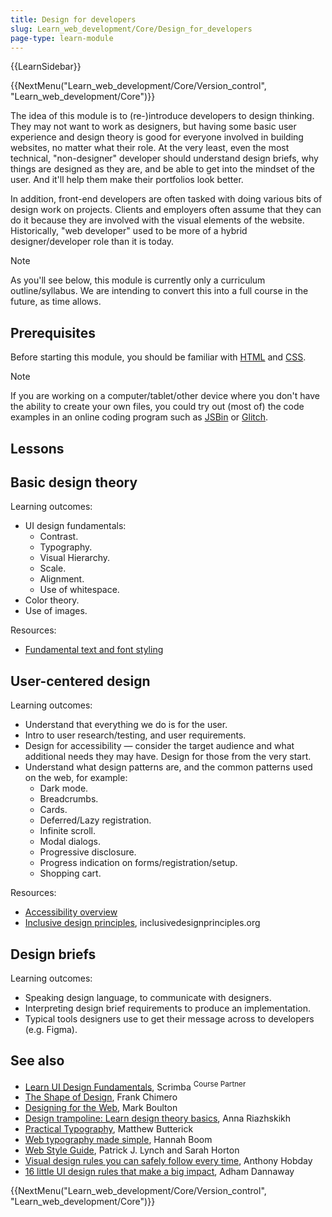 ```yaml
---
title: Design for developers
slug: Learn_web_development/Core/Design_for_developers
page-type: learn-module
---
```


{{LearnSidebar}}

{{NextMenu("Learn_web_development/Core/Version_control", "Learn_web_development/Core")}}

The idea of this module is to (re-)introduce developers to design thinking. They may not want to work as designers, but having some basic user experience and design theory is good for everyone involved in building websites, no matter what their role. At the very least, even the most technical, "non-designer" developer should understand design briefs, why things are designed as they are, and be able to get into the mindset of the user. And it'll help them make their portfolios look better.

In addition, front-end developers are often tasked with doing various bits of design work on projects. Clients and employers often assume that they can do it because they are involved with the visual elements of the website. Historically, "web developer" used to be more of a hybrid designer/developer role than it is today.

> [!NOTE]
> As you'll see below, this module is currently only a curriculum outline/syllabus. We are intending to convert this into a full course in the future, as time allows.

## Prerequisites

Before starting this module, you should be familiar with [HTML](/en-US/docs/Learn_web_development/Core/Structuring_content) and [CSS](/en-US/docs/Learn_web_development/Core/Styling_basics).

> [!NOTE]
> If you are working on a computer/tablet/other device where you don't have the ability to create your own files, you could try out (most of) the code examples in an online coding program such as [JSBin](https://jsbin.com/) or [Glitch](https://glitch.com/).

## Lessons

## Basic design theory

Learning outcomes:

- UI design fundamentals:
  - Contrast.
  - Typography.
  - Visual Hierarchy.
  - Scale.
  - Alignment.
  - Use of whitespace.
- Color theory.
- Use of images.

Resources:

- [Fundamental text and font styling](https://developer.mozilla.org/docs/Learn/CSS/Styling_text/Fundamentals)

## User-centered design

Learning outcomes:

- Understand that everything we do is for the user.
- Intro to user research/testing, and user requirements.
- Design for accessibility — consider the target audience and what additional needs they may have. Design for those from the very start.
- Understand what design patterns are, and the common patterns used on the web, for example:
  - Dark mode.
  - Breadcrumbs.
  - Cards.
  - Deferred/Lazy registration.
  - Infinite scroll.
  - Modal dialogs.
  - Progressive disclosure.
  - Progress indication on forms/registration/setup.
  - Shopping cart.

Resources:

- [Accessibility overview](https://developer.mozilla.org/docs/Learn/Accessibility)
- [Inclusive design principles](https://inclusivedesignprinciples.org/), inclusivedesignprinciples.org

## Design briefs

Learning outcomes:

- Speaking design language, to communicate with designers.
- Interpreting design brief requirements to produce an implementation.
- Typical tools designers use to get their message across to developers (e.g. Figma).

## See also

- [Learn UI Design Fundamentals](https://scrimba.com/learn/design?via=mdn), Scrimba <sup>Course Partner</sup>
- [The Shape of Design](https://shapeofdesignbook.com/chapters/00-introduction/), Frank Chimero
- [Designing for the Web](https://designingfortheweb.co.uk/), Mark Boulton
- [Design trampoline: Learn design theory basics](https://designtrampoline.org/), Anna Riazhskikh
- [Practical Typography](https://practicaltypography.com/), Matthew Butterick
- [Web typography made simple](https://designforweb.org/vis/chapter2-typography/typelab-by-HannahBoom/), Hannah Boom
- [Web Style Guide](https://webstyleguide.com/), Patrick J. Lynch and Sarah Horton
- [Visual design rules you can safely follow every time](https://anthonyhobday.com/sideprojects/saferules/), Anthony Hobday
- [16 little UI design rules that make a big impact](https://www.adhamdannaway.com/blog/ui-design/16-ui-design-rules), Adham Dannaway

{{NextMenu("Learn_web_development/Core/Version_control", "Learn_web_development/Core")}}
